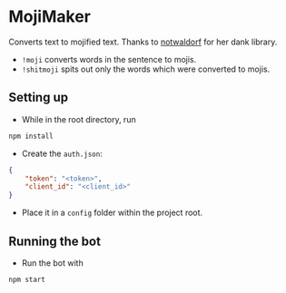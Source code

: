 # MojiMaker

Converts text to mojified text. Thanks to [notwaldorf](https://github.com/notwaldorf/emoji-translate) for her dank library.

- `!moji` converts words in the sentence to mojis.
- `!shitmoji` spits out only the words which were converted to mojis.

## Setting up
- While in the root directory, run
```sh
npm install
```
- Create the `auth.json`:

```json
{
    "token": "<token>",
    "client_id": "<client_id>"
}
```

- Place it in a `config` folder within the project root.

## Running the bot

- Run the bot with
```sh
npm start
```
